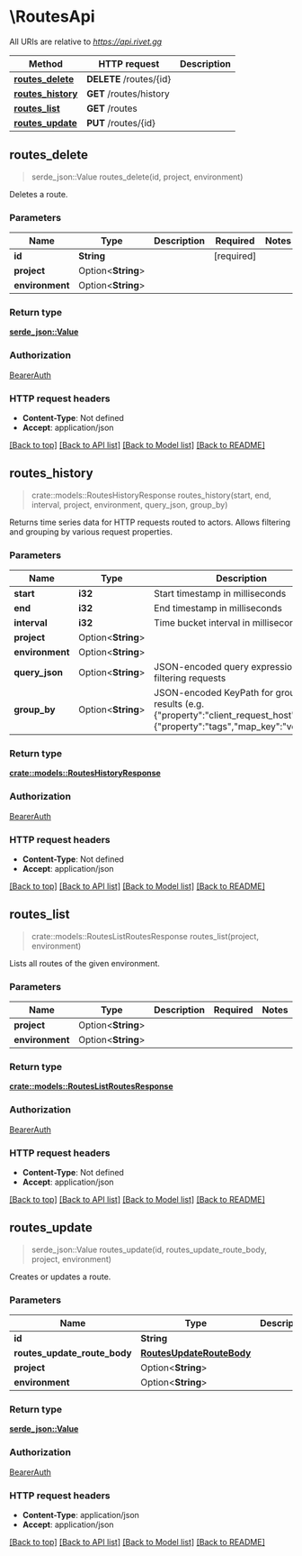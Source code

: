 # \RoutesApi

All URIs are relative to *https://api.rivet.gg*

Method | HTTP request | Description
------------- | ------------- | -------------
[**routes_delete**](RoutesApi.md#routes_delete) | **DELETE** /routes/{id} | 
[**routes_history**](RoutesApi.md#routes_history) | **GET** /routes/history | 
[**routes_list**](RoutesApi.md#routes_list) | **GET** /routes | 
[**routes_update**](RoutesApi.md#routes_update) | **PUT** /routes/{id} | 



## routes_delete

> serde_json::Value routes_delete(id, project, environment)


Deletes a route.

### Parameters


Name | Type | Description  | Required | Notes
------------- | ------------- | ------------- | ------------- | -------------
**id** | **String** |  | [required] |
**project** | Option<**String**> |  |  |
**environment** | Option<**String**> |  |  |

### Return type

[**serde_json::Value**](serde_json::Value.md)

### Authorization

[BearerAuth](../README.md#BearerAuth)

### HTTP request headers

- **Content-Type**: Not defined
- **Accept**: application/json

[[Back to top]](#) [[Back to API list]](../README.md#documentation-for-api-endpoints) [[Back to Model list]](../README.md#documentation-for-models) [[Back to README]](../README.md)


## routes_history

> crate::models::RoutesHistoryResponse routes_history(start, end, interval, project, environment, query_json, group_by)


Returns time series data for HTTP requests routed to actors. Allows filtering and grouping by various request properties.

### Parameters


Name | Type | Description  | Required | Notes
------------- | ------------- | ------------- | ------------- | -------------
**start** | **i32** | Start timestamp in milliseconds | [required] |
**end** | **i32** | End timestamp in milliseconds | [required] |
**interval** | **i32** | Time bucket interval in milliseconds | [required] |
**project** | Option<**String**> |  |  |
**environment** | Option<**String**> |  |  |
**query_json** | Option<**String**> | JSON-encoded query expression for filtering requests |  |
**group_by** | Option<**String**> | JSON-encoded KeyPath for grouping results (e.g. {\"property\":\"client_request_host\"} or {\"property\":\"tags\",\"map_key\":\"version\"}) |  |

### Return type

[**crate::models::RoutesHistoryResponse**](RoutesHistoryResponse.md)

### Authorization

[BearerAuth](../README.md#BearerAuth)

### HTTP request headers

- **Content-Type**: Not defined
- **Accept**: application/json

[[Back to top]](#) [[Back to API list]](../README.md#documentation-for-api-endpoints) [[Back to Model list]](../README.md#documentation-for-models) [[Back to README]](../README.md)


## routes_list

> crate::models::RoutesListRoutesResponse routes_list(project, environment)


Lists all routes of the given environment.

### Parameters


Name | Type | Description  | Required | Notes
------------- | ------------- | ------------- | ------------- | -------------
**project** | Option<**String**> |  |  |
**environment** | Option<**String**> |  |  |

### Return type

[**crate::models::RoutesListRoutesResponse**](RoutesListRoutesResponse.md)

### Authorization

[BearerAuth](../README.md#BearerAuth)

### HTTP request headers

- **Content-Type**: Not defined
- **Accept**: application/json

[[Back to top]](#) [[Back to API list]](../README.md#documentation-for-api-endpoints) [[Back to Model list]](../README.md#documentation-for-models) [[Back to README]](../README.md)


## routes_update

> serde_json::Value routes_update(id, routes_update_route_body, project, environment)


Creates or updates a route.

### Parameters


Name | Type | Description  | Required | Notes
------------- | ------------- | ------------- | ------------- | -------------
**id** | **String** |  | [required] |
**routes_update_route_body** | [**RoutesUpdateRouteBody**](RoutesUpdateRouteBody.md) |  | [required] |
**project** | Option<**String**> |  |  |
**environment** | Option<**String**> |  |  |

### Return type

[**serde_json::Value**](serde_json::Value.md)

### Authorization

[BearerAuth](../README.md#BearerAuth)

### HTTP request headers

- **Content-Type**: application/json
- **Accept**: application/json

[[Back to top]](#) [[Back to API list]](../README.md#documentation-for-api-endpoints) [[Back to Model list]](../README.md#documentation-for-models) [[Back to README]](../README.md)

